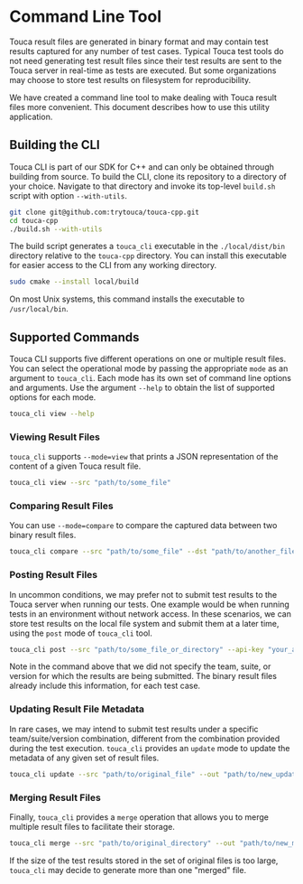 # Command Line Tool

Touca result files are generated in binary format and may contain test results
captured for any number of test cases. Typical Touca test tools do not need
generating test result files since their test results are sent to the Touca
server in real-time as tests are executed. But some organizations may choose to
store test results on filesystem for reproducibility.

We have created a command line tool to make dealing with Touca result files more
convenient. This document describes how to use this utility application.

## Building the CLI

Touca CLI is part of our SDK for C++ and can only be obtained through building
from source. To build the CLI, clone its repository to a directory of your
choice. Navigate to that directory and invoke its top-level `build.sh` script
with option `--with-utils`.

```bash
git clone git@github.com:trytouca/touca-cpp.git
cd touca-cpp
./build.sh --with-utils
```

The build script generates a `touca_cli` executable in the `./local/dist/bin`
directory relative to the `touca-cpp` directory. You can install this executable
for easier access to the CLI from any working directory.

```bash
sudo cmake --install local/build
```

On most Unix systems, this command installs the executable to `/usr/local/bin`.

## Supported Commands

Touca CLI supports five different operations on one or multiple result files.
You can select the operational mode by passing the appropriate `mode` as an
argument to `touca_cli`. Each mode has its own set of command line options and
arguments. Use the argument `--help` to obtain the list of supported options for
each mode.

```bash
touca_cli view --help
```

### Viewing Result Files

`touca_cli` supports `--mode=view` that prints a JSON representation of the
content of a given Touca result file.

```bash
touca_cli view --src "path/to/some_file"
```

### Comparing Result Files

You can use `--mode=compare` to compare the captured data between two binary
result files.

```bash
touca_cli compare --src "path/to/some_file" --dst "path/to/another_file"
```

### Posting Result Files

In uncommon conditions, we may prefer not to submit test results to the Touca
server when running our tests. One example would be when running tests in an
environment without network access. In these scenarios, we can store test
results on the local file system and submit them at a later time, using the
`post` mode of `touca_cli` tool.

```bash
touca_cli post --src "path/to/some_file_or_directory" --api-key "your_api_key" --api-url "https://api.touca.io"
```

Note in the command above that we did not specify the team, suite, or version
for which the results are being submitted. The binary result files already
include this information, for each test case.

### Updating Result File Metadata

In rare cases, we may intend to submit test results under a specific
team/suite/version combination, different from the combination provided during
the test execution. `touca_cli` provides an `update` mode to update the metadata
of any given set of result files.

```bash
touca_cli update --src "path/to/original_file" --out "path/to/new_updated_file" --team "new-team-slug" --suite "new-suite-slug" --revision "new-version-slug"
```

### Merging Result Files

Finally, `touca_cli` provides a `merge` operation that allows you to merge
multiple result files to facilitate their storage.

```bash
touca_cli merge --src "path/to/original_directory" --out "path/to/new_merged_directory"
```

If the size of the test results stored in the set of original files is too
large, `touca_cli` may decide to generate more than one "merged" file.
